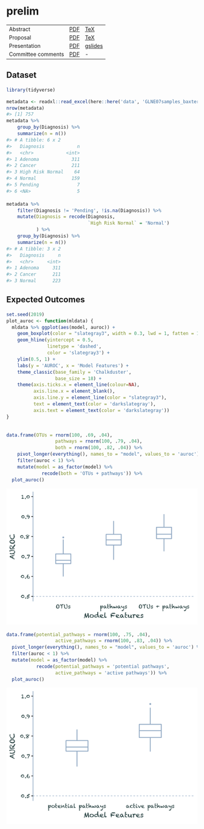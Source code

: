 
<!-- README.md is generated from README.Rmd. Please edit that file -->

# prelim

<!-- badges: start -->

<!-- badges: end -->

|                    |                                   |                                                                                                                 |
| ------------------ | --------------------------------- | --------------------------------------------------------------------------------------------------------------- |
| Abstract           | [PDF](docs/abstract.pdf)          | [TeX](submission/abstract.tex)                                                                                  |
| Proposal           | [PDF](docs/proposal.pdf)          | [TeX](submission/proposal.tex)                                                                                  |
| Presentation       | [PDF](docs/prelim_slides_2020-08.pdf)    | [gslides](https://docs.google.com/presentation/d/19kXLBr-lk_3Wva_raEzOGOYW2AH-GfA2ngcSSdOFJlY/edit?usp=sharing) |
| Committee comments | [PDF](docs/sovacool_comments.pdf) | \-                                                                                                              |

## Dataset

``` r
library(tidyverse)
```

``` r
metadata <- readxl::read_excel(here::here('data', 'GLNE07samples_baxter.xlsx'))
nrow(metadata)
#> [1] 757
metadata %>% 
    group_by(Diagnosis) %>% 
    summarize(n = n())
#> # A tibble: 6 x 2
#>   Diagnosis            n
#>   <chr>            <int>
#> 1 Adenoma            311
#> 2 Cancer             211
#> 3 High Risk Normal    64
#> 4 Normal             159
#> 5 Pending              7
#> 6 <NA>                 5

metadata %>%
    filter(Diagnosis != 'Pending', !is.na(Diagnosis)) %>% 
    mutate(Diagnosis = recode(Diagnosis,  
                              `High Risk Normal` = 'Normal')
           ) %>% 
    group_by(Diagnosis) %>% 
    summarize(n = n())
#> # A tibble: 3 x 2
#>   Diagnosis     n
#>   <chr>     <int>
#> 1 Adenoma     311
#> 2 Cancer      211
#> 3 Normal      223
```

## Expected Outcomes

``` r
set.seed(2019)
plot_auroc <- function(mldata) {
  mldata %>% ggplot(aes(model, auroc)) +
    geom_boxplot(color = "slategray3", width = 0.3, lwd = 1, fatten = 1) +
    geom_hline(yintercept = 0.5, 
               linetype = 'dashed',
               color = 'slategray3') +
    ylim(0.5, 1) +
    labs(y = 'AUROC', x = 'Model Features') +
    theme_classic(base_family = 'Chalkduster', 
                  base_size = 18) + 
    theme(axis.ticks.x = element_line(colour=NA),
          axis.line.x = element_blank(),
          axis.line.y = element_line(color = "slategray3"),
          text = element_text(color = 'darkslategray'),
          axis.text = element_text(color = 'darkslategray'))
}
```

``` r

data.frame(OTUs = rnorm(100, .69, .04),
                  pathways = rnorm(100, .79, .04),
                  both = rnorm(100, .82, .04)) %>% 
    pivot_longer(everything(), names_to = "model", values_to = 'auroc') %>% 
    filter(auroc < 1) %>% 
    mutate(model = as_factor(model) %>% 
             recode(both = 'OTUs + pathways')) %>% 
  plot_auroc()
```

![](figures/auroc_tax-1.png)<!-- -->

``` r
data.frame(potential_pathways = rnorm(100, .75, .04),
                  active_pathways = rnorm(100, .83, .04)) %>% 
  pivot_longer(everything(), names_to = "model", values_to = 'auroc') %>%
  filter(auroc < 1) %>% 
  mutate(model = as_factor(model) %>% 
           recode(potential_pathways = 'potential pathways',
                  active_pathways = 'active pathways')) %>% 
  plot_auroc()
```

![](figures/auroc_metab-1.png)<!-- -->
